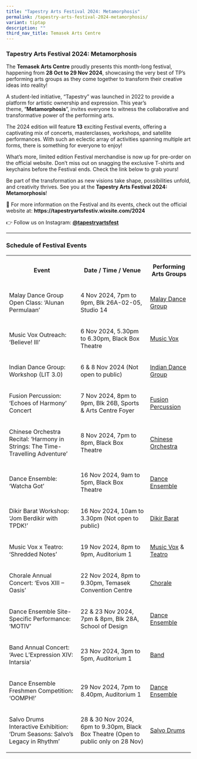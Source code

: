 ```yaml
---
title: "Tapestry Arts Festival 2024: Metamorphosis"
permalink: /tapestry-arts-festival-2024-metamorphosis/
variant: tiptap
description: ""
third_nav_title: Temasek Arts Centre
---
```

<h3><strong>Tapestry Arts Festival 2024: Metamorphosis</strong></h3>
<p></p>
<p>The <strong>Temasek Arts Centre</strong> proudly presents this month-long
festival, happening from <strong>28 Oct to 29 Nov 2024</strong>, showcasing
the very best of TP’s performing arts groups as they come together to transform
their creative ideas into reality!&nbsp;</p>
<p>A student-led initiative, “Tapestry” was launched in 2022 to provide a
platform for artistic ownership and expression. This year’s theme,&nbsp;“<strong>Metamorphosis</strong>”,
invites everyone to witness the collaborative and transformative power
of the performing arts.&nbsp;</p>
<p>The 2024 edition will feature <strong>13</strong> exciting Festival events,
offering a captivating mix of concerts, masterclasses, workshops, and satellite
performances. With such an eclectic array of activities spanning multiple
art forms, there is something for everyone to enjoy!&nbsp;</p>
<p>What’s more, limited edition Festival merchandise is now up for pre-order
on the official website. Don’t miss out on snagging the exclusive T-shirts
and keychains before the Festival ends. Check the link below to grab yours!</p>
<p>Be part of the transformation as new visions take shape, possibilities
unfold, and creativity thrives. See you at the <strong>Tapestry Arts Festival 2024: Metamorphosis</strong>!</p>
<p>👀 For more information on the Festival and its events, check out the
official website at: <strong><a rel="noopener noreferrer nofollow" target="_blank">https://tapestryartsfestiv.wixsite.com/2024</a></strong>
</p>
<p>👉 Follow us on Instagram:&nbsp;<strong><a href="https://www.instagram.com/tapestryartsfest/" rel="noopener noreferrer nofollow" target="_blank">@tapestryartsfest</a></strong>
</p>
<hr>
<h3><strong>Schedule of Festival Events</strong></h3>
<table style="minWidth: 75px">
<colgroup>
<col>
<col>
<col>
</colgroup>
<tbody>
<tr>
<th rowspan="1" colspan="1">
<p><strong>Event</strong>
</p>
</th>
<th rowspan="1" colspan="1">
<p><strong>Date / Time / Venue</strong>
</p>
</th>
<th rowspan="1" colspan="1">
<p><strong>Performing Arts Groups</strong>
</p>
</th>
</tr>
<tr>
<td rowspan="1" colspan="1">
<p>Malay Dance Group Open Class: ‘Alunan Permulaan’</p>
</td>
<td rowspan="1" colspan="1">
<p>4 Nov 2024, 7pm to 9pm, Blk 26A-02-05, Studio 14</p>
</td>
<td rowspan="1" colspan="1">
<p><a href="https://www.instagram.com/keseniansianaktari/" rel="noopener noreferrer nofollow" target="_blank">Malay Dance Group</a>
</p>
</td>
</tr>
<tr>
<td rowspan="1" colspan="1">
<p>Music Vox Outreach: ‘Believe! III’</p>
</td>
<td rowspan="1" colspan="1">
<p>6 Nov 2024, 5.30pm to 6.30pm, Black Box Theatre</p>
</td>
<td rowspan="1" colspan="1">
<p><a href="https://www.instagram.com/tpmusicvox" rel="noopener noreferrer nofollow" target="_blank">Music Vox</a>
</p>
</td>
</tr>
<tr>
<td rowspan="1" colspan="1">
<p>Indian Dance Group: Workshop (LIT 3.0)</p>
</td>
<td rowspan="1" colspan="1">
<p>6 &amp; 8 Nov 2024 (Not open to public)</p>
</td>
<td rowspan="1" colspan="1">
<p><a href="https://www.instagram.com/tpindiandance" rel="noopener noreferrer nofollow" target="_blank">Indian Dance Group</a>
</p>
</td>
</tr>
<tr>
<td rowspan="1" colspan="1">
<p>Fusion Percussion: ‘Echoes of Harmony’ Concert</p>
</td>
<td rowspan="1" colspan="1">
<p>7 Nov 2024, 8pm to 9pm, Blk 26B, Sports &amp; Arts Centre Foyer</p>
</td>
<td rowspan="1" colspan="1">
<p><a href="https://www.instagram.com/fusionpercussion" rel="noopener noreferrer nofollow" target="_blank">Fusion Percussion</a>
</p>
</td>
</tr>
<tr>
<td rowspan="1" colspan="1">
<p>Chinese Orchestra Recital: ‘Harmony in Strings: The Time-Travelling Adventure’</p>
</td>
<td rowspan="1" colspan="1">
<p>8 Nov 2024, 7pm to 8pm, Black Box Theatre</p>
</td>
<td rowspan="1" colspan="1">
<p><a href="https://www.instagram.com/tpchineseorchestra" rel="noopener noreferrer nofollow" target="_blank">Chinese Orchestra</a>
</p>
</td>
</tr>
<tr>
<td rowspan="1" colspan="1">
<p>Dance Ensemble: ‘Watcha Got’</p>
</td>
<td rowspan="1" colspan="1">
<p>16 Nov 2024, 9am to 5pm, Black Box Theatre</p>
</td>
<td rowspan="1" colspan="1">
<p><a href="https://www.instagram.com/tpdeofficial" rel="noopener noreferrer nofollow" target="_blank">Dance Ensemble</a>
</p>
</td>
</tr>
<tr>
<td rowspan="1" colspan="1">
<p>Dikir Barat Workshop: ‘Jom Berdikir with TPDK!’</p>
</td>
<td rowspan="1" colspan="1">
<p>16 Nov 2024, 10am to 3.30pm (Not open to public)</p>
</td>
<td rowspan="1" colspan="1">
<p><a href="https://www.instagram.com/tpdikir" rel="noopener noreferrer nofollow" target="_blank">Dikir Barat</a>
</p>
</td>
</tr>
<tr>
<td rowspan="1" colspan="1">
<p>Music Vox x Teatro: ‘Shredded Notes’</p>
</td>
<td rowspan="1" colspan="1">
<p>19 Nov 2024, 8pm to 9pm, Auditorium 1</p>
</td>
<td rowspan="1" colspan="1">
<p><a href="https://www.instagram.com/tpmusicvox" rel="noopener noreferrer nofollow" target="_blank">Music Vox</a> &amp;
<a href="https://www.instagram.com/tpteatro/" rel="noopener noreferrer nofollow" target="_blank">Teatro</a>
</p>
</td>
</tr>
<tr>
<td rowspan="1" colspan="1">
<p>Chorale Annual Concert: ‘Evos XIII – Oasis’</p>
</td>
<td rowspan="1" colspan="1">
<p>22 Nov 2024, 8pm to 9.30pm, Temasek Convention Centre</p>
</td>
<td rowspan="1" colspan="1">
<p><a href="https://www.instagram.com/tpchorale" rel="noopener noreferrer nofollow" target="_blank">Chorale</a>
</p>
</td>
</tr>
<tr>
<td rowspan="1" colspan="1">
<p>Dance Ensemble Site-Specific Performance: ‘MOTIV’</p>
</td>
<td rowspan="1" colspan="1">
<p>22 &amp; 23 Nov 2024, 7pm &amp; 8pm, Blk 28A, School of Design</p>
</td>
<td rowspan="1" colspan="1">
<p><a href="https://www.instagram.com/tpdeofficial" rel="noopener noreferrer nofollow" target="_blank">Dance Ensemble</a>
</p>
</td>
</tr>
<tr>
<td rowspan="1" colspan="1">
<p>Band Annual Concert: ‘Avec L’Expression XIV: Intarsia'</p>
</td>
<td rowspan="1" colspan="1">
<p>23 Nov 2024, 3pm to 5pm, Auditorium 1</p>
</td>
<td rowspan="1" colspan="1">
<p><a href="https://www.instagram.com/temasekpolyband" rel="noopener noreferrer nofollow" target="_blank">Band</a>
</p>
</td>
</tr>
<tr>
<td rowspan="1" colspan="1">
<p>Dance Ensemble Freshmen Competition: ‘OOMPH!’</p>
</td>
<td rowspan="1" colspan="1">
<p>29 Nov 2024, 7pm to 8.40pm, Auditorium 1</p>
</td>
<td rowspan="1" colspan="1">
<p><a href="https://www.instagram.com/tpdeofficial" rel="noopener noreferrer nofollow" target="_blank">Dance Ensemble</a>
</p>
</td>
</tr>
<tr>
<td rowspan="1" colspan="1">
<p>Salvo Drums Interactive Exhibition: ‘Drum Seasons: Salvo’s Legacy in Rhythm’</p>
</td>
<td rowspan="1" colspan="1">
<p>28 &amp; 30 Nov 2024, 6pm to 9.30pm, Black Box Theatre (Open to public
only on 28 Nov)</p>
</td>
<td rowspan="1" colspan="1">
<p><a href="https://www.instagram.com/tpsalvo/" rel="noopener noreferrer nofollow" target="_blank">Salvo Drums</a>
</p>
</td>
</tr>
</tbody>
</table>
<p></p>